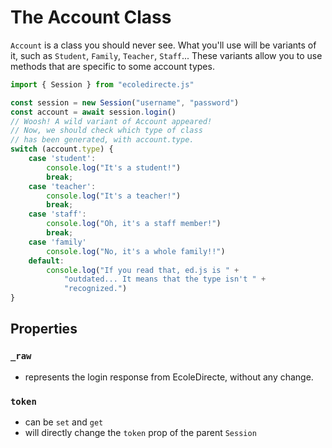 # The Account Class

`Account` is a class you should never see. What you'll use will be variants of it, such as `Student`, `Family`, `Teacher`, `Staff`... These variants allow you to use methods that are specific to some account types.

```javascript
import { Session } from "ecoledirecte.js"

const session = new Session("username", "password")
const account = await session.login() 
// Woosh! A wild variant of Account appeared!
// Now, we should check which type of class 
// has been generated, with account.type.
switch (account.type) {
    case 'student':
        console.log("It's a student!")
        break;
    case 'teacher':
        console.log("It's a teacher!")
        break;
    case 'staff':
        console.log("Oh, it's a staff member!")
        break;
    case 'family'
        console.log("No, it's a whole family!!")
    default:
        console.log("If you read that, ed.js is " + 
            "outdated... It means that the type isn't " +
            "recognized.")
}
```

## Properties

### `_raw`

* represents the login response from EcoleDirecte, without any change.

### `token`

* can be `set` and `get`
* will directly change the `token` prop of the parent `Session` 



